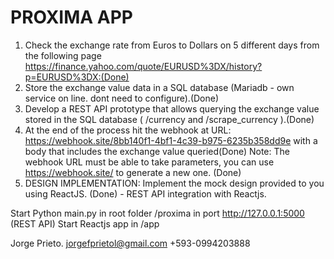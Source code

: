 # PROXIMA APP

1. Check the exchange rate from Euros to Dollars on 5 different days from the following page https://finance.yahoo.com/quote/EURUSD%3DX/history?p=EURUSD%3DX:(Done)
2. Store the exchange value data in a SQL database (Mariadb - own service on line. dont need to configure).(Done)
3. Develop a REST API prototype that allows querying the exchange value stored in the SQL database ( /currency and /scrape_currency ).(Done)
4. At the end of the process hit the webhook at URL: https://webhook.site/8bb140f1-4bf1-4c39-b975-6235b358dd9e with a body that includes the exchange value queried(Done)
Note: The webhook URL must be able to take parameters, you can use https://webhook.site/ to generate a new one. (Done)
5. DESIGN IMPLEMENTATION: Implement the mock design provided to you using ReactJS. (Done) - REST API integration with Reactjs.

Start Python main.py in root folder /proxima in port http://127.0.0.1:5000 (REST API)
Start Reactjs app in /app

Jorge Prieto.
jorgefprietol@gmail.com
+593-0994203888